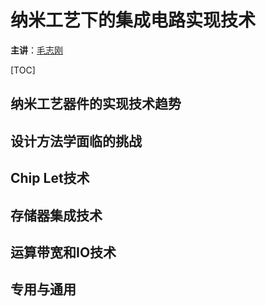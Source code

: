 # 纳米工艺下的集成电路实现技术

**主讲**：[毛志刚]( http://ic.sjtu.edu.cn/ic/faculty/maozhigang/ )

[TOC]

## 纳米工艺器件的实现技术趋势

## 设计方法学面临的挑战

## Chip Let技术

## 存储器集成技术

## 运算带宽和IO技术

## 专用与通用